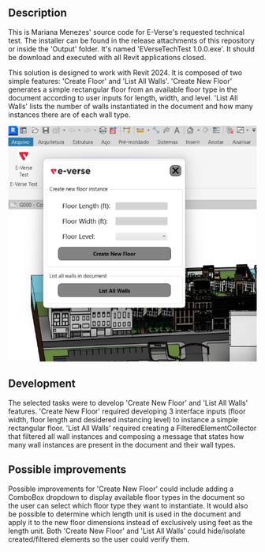 ## Description

This is Mariana Menezes' source code for E-Verse's requested technical test. The installer can be found in the release attachments of this repository or inside the 'Output' folder. It's named 'EVerseTechTest 1.0.0.exe'. It should be download and executed with all Revit applications closed.

This solution is designed to work with Revit 2024. It is composed of two simple features: 'Create Floor' and 'List All Walls'. 'Create New Floor' generates a simple rectangular floor from an available floor type in the document according to user inputs for length, width, and level. 'List All Walls' lists the number of walls instantiated in the document and how many instances there are of each wall type.

![Alt text](Image.jpg)

## Development

The selected tasks were to develop 'Create New Floor' and 'List All Walls' features. 'Create New Floor' required developing 3 interface inputs (floor width, floor length and desidered instancing level) to instance a simple rectangular floor.
'List All Walls' required creating a FilteredElementCollector that filtered all wall instances and composing a message that states how many wall instances are present in the document and their wall types.

## Possible improvements

Possible improvements for 'Create New Floor' could include adding a ComboBox dropdown to display available floor types in the document so the user can select which floor type they want to instantiate. It would also be possible to determine which length unit is used in the document and apply it to the new floor dimensions instead of exclusively using feet as the length unit.
Both 'Create New Floor' and 'List All Walls' could hide/isolate created/filtered elements so the user could verify them.
